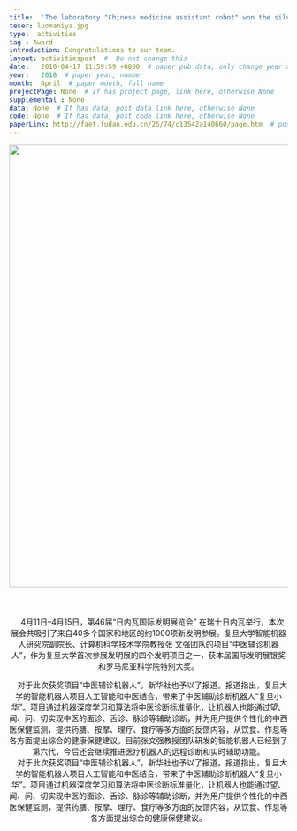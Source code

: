 ```yaml
---
title:  'The laboratory "Chinese medicine assistant robot" won the silver prize at the 46th Geneva International Invention Exhibition!'  #  Paper title, covered by ''
teser: luomaniya.jpg
type:  activities
tag : Award
introduction: Congratulations to our team.
layout: activitiespost  #  Do not change this
date:   2018-04-17 11:59:59 +0800  # paper pub data, only change year and month according to this format
year:   2018  # paper year, number
month:  April  # paper month, full name
projectPage: None  # If has project page, link here, otherwise None
supplemental : None
data: None  # If has data, post data link here, otherwise None
code: None  # If has data, post code link here, otherwise None
paperLink: http://faet.fudan.edu.cn/25/74/c13542a140660/page.htm  # post paper pdf link here
---
```


<center><img src="{{ BASE_PATH }}/images/activities/luomaniya.jpg" width = "800" height = "auto"/></center>

&nbsp;
&nbsp;
<center>
<p style="font-size:20px;width:100%;text-align:left" >

&emsp;4月11日–4月15日，第46届“日内瓦国际发明展览会” 在瑞士日内瓦举行，本次展会共吸引了来自40多个国家和地区的约1000项新发明参展。复旦大学智能机器人研究院副院长、计算机科学技术学院教授张 文强团队的项目“中医辅诊机器人”，作为复旦大学首次参展发明展的四个发明项目之一，获本届国际发明展银奖和罗马尼亚科学院特别大奖。
<br>

&emsp;对于此次获奖项目“中医辅诊机器人”，新华社也予以了报道。报道指出，复旦大学的智能机器人项目人工智能和中医结合，带来了中医辅助诊断机器人“复旦小华”。项目通过机器深度学习和算法将中医诊断标准量化，让机器人也能通过望、闻、问、切实现中医的面诊、舌诊、脉诊等辅助诊断，并为用户提供个性化的中西医保健监测，提供药膳、按摩、理疗、食疗等多方面的反馈内容，从饮食、作息等各方面提出综合的健康保健建议。目前张文强教授团队研发的智能机器人已经到了第六代，今后还会继续推进医疗机器人的远程诊断和实时辅助功能。
<br>
&emsp;对于此次获奖项目“中医辅诊机器人”，新华社也予以了报道。报道指出，复旦大学的智能机器人项目人工智能和中医结合，带来了中医辅助诊断机器人“复旦小华”。项目通过机器深度学习和算法将中医诊断标准量化，让机器人也能通过望、闻、问、切实现中医的面诊、舌诊、脉诊等辅助诊断，并为用户提供个性化的中西医保健监测，提供药膳、按摩、理疗、食疗等多方面的反馈内容，从饮食、作息等各方面提出综合的健康保健建议。
</p>
</center>
&nbsp;


